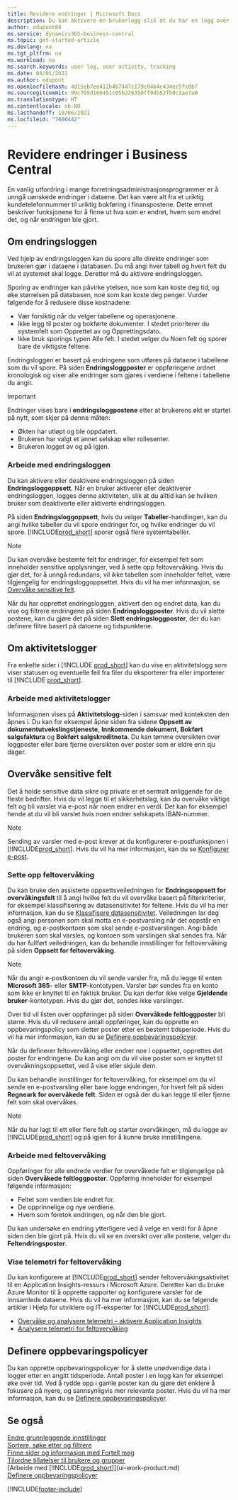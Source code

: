 ```yaml
---
title: Revidere endringer | Microsoft Docs
description: Du kan aktivere en brukerlogg slik at du har en logg over eventuelle endringer i data i sporede tabeller. Du kan også spore aktiviteter med bestemte typer aktivitetslogger.
author: edupont04
ms.service: dynamics365-business-central
ms.topic: get-started-article
ms.devlang: na
ms.tgt_pltfrm: na
ms.workload: na
ms.search.keywords: user log, user activity, tracking
ms.date: 04/01/2021
ms.author: edupont
ms.openlocfilehash: 4d15eb7ee412b4b7447c179c04b4c434ec5fc8b7
ms.sourcegitcommit: 99c705d160451c05b226350ff94b52fb0c3ae7a0
ms.translationtype: HT
ms.contentlocale: nb-NO
ms.lasthandoff: 10/06/2021
ms.locfileid: "7606442"
---
```

# <a name="auditing-changes-in-business-central"></a>Revidere endringer i Business Central
En vanlig utfordring i mange forretningsadministrasjonsprogrammer er å unngå uønskede endringer i dataene. Det kan være alt fra et uriktig kundetelefonnummer til uriktig bokføring i finanspostene. Dette emnet beskriver funksjonene for å finne ut hva som er endret, hvem som endret det, og når endringen ble gjort.

## <a name="about-the-change-log"></a>Om endringsloggen 
Ved hjelp av endringsloggen kan du spore alle direkte endringer som brukeren gjør i dataene i databasen. Du må angi hver tabell og hvert felt du vil at systemet skal logge. Deretter må du aktivere endringsloggen.  

Sporing av endringer kan påvirke ytelsen, noe som kan koste deg tid, og øke størrelsen på databasen, noe som kan koste deg penger. Vurder følgende for å redusere disse kostnadene:

- Vær forsiktig når du velger tabellene og operasjonene.
- Ikke legg til poster og bokførte dokumenter. I stedet prioriterer du systemfelt som Opprettet av og Opprettingsdato.
- Ikke bruk sporings typen Alle felt. I stedet velger du Noen felt og sporer bare de viktigste feltene.

Endringsloggen er basert på endringene som utføres på dataene i tabellene som du vil spore. På siden **Endringsloggposter** er oppføringene ordnet kronologisk og viser alle endringer som gjøres i verdiene i feltene i tabellene du angir.

> [!Important]
> Endringer vises bare i **endringsloggpostene** etter at brukerens økt er startet på nytt, som skjer på denne måten:
>
> * Økten har utløpt og ble oppdatert.
> * Brukeren har valgt et annet selskap eller rollesenter.
> * Brukeren logget av og på igjen.

### <a name="working-with-the-change-log"></a>Arbeide med endringsloggen
Du kan aktivere eller deaktivere endringsloggen på siden **Endringsloggoppsett**. Når en bruker aktiverer eller deaktiverer endringsloggen, logges denne aktiviteten, slik at du alltid kan se hvilken bruker som deaktiverte eller aktiverte endringsloggen.

På siden **Endringsloggoppsett**, hvis du velger **Tabeller**-handlingen, kan du angi hvilke tabeller du vil spore endringer for, og hvilke endringer du vil spore. [!INCLUDE[prod_short](includes/prod_short.md)] sporer også flere systemtabeller.

> [!NOTE]
> Du kan overvåke bestemte felt for endringer, for eksempel felt som inneholder sensitive opplysninger, ved å sette opp feltovervåking. Hvis du gjør det, for å unngå redundans, vil ikke tabellen som inneholder feltet, være tilgjengelig for endringsloggoppsettet. Hvis du vil ha mer informasjon, se [Overvåke sensitive felt](across-log-changes.md#monitoring-sensitive-fields).

Når du har opprettet endringsloggen, aktivert den og endret data, kan du vise og filtrere endringene på siden **Endringsloggposter**. Hvis du vil slette postene, kan du gjøre det på siden **Slett endringsloggposter**, der du kan definere filtre basert på datoene og tidspunktene.  

## <a name="about-activity-logs"></a>Om aktivitetslogger
Fra enkelte sider i [!INCLUDE [prod_short](includes/prod_short.md)] kan du vise en aktivitetslogg som viser statusen og eventuelle feil fra filer du eksporterer fra eller importerer til [!INCLUDE [prod_short](includes/prod_short.md)].  

### <a name="working-with-activity-logs"></a>Arbeide med aktivitetslogger
Informasjonen vises på **Aktivitetslogg**-siden i samsvar med konteksten den åpnes i. Du kan for eksempel åpne siden fra sidene **Oppsett av dokumentutvekslingstjeneste**, **Innkommende dokument**, **Bokført salgsfaktura** og **Bokført salgskreditnota**. Du kan tømme oversikten over loggposter eller bare fjerne oversikten over poster som er eldre enn sju dager.  

## <a name="monitoring-sensitive-fields"></a>Overvåke sensitive felt
Det å holde sensitive data sikre og private er et sentralt anliggende for de fleste bedrifter. Hvis du vil legge til et sikkerhetslag, kan du overvåke viktige felt og bli varslet via e-post når noen endrer en verdi. Det kan for eksempel hende at du vil bli varslet hvis noen endrer selskapets IBAN-nummer.

> [!NOTE]
> Sending av varsler med e-post krever at du konfigurerer e-postfunksjonen i [!INCLUDE[prod_short](includes/prod_short.md)]. Hvis du vil ha mer informasjon, kan du se [Konfigurer e-post](admin-how-setup-email.md).

### <a name="setting-up-field-monitoring"></a>Sette opp feltovervåking
Du kan bruke den assisterte oppsettsveiledningen for **Endringsoppsett for overvåkingsfelt** til å angi hvilke felt du vil overvåke basert på filterkriterier, for eksempel klassifisering av datasensitivitet for feltene. Hvis du vil ha mer informasjon, kan du se [Klassifisere datasensitivitet](admin-classifying-data-sensitivity.md). Veiledningen lar deg også angi personen som skal motta en e-postvarsling når det oppstår en endring, og e-postkontoen som skal sende e-postvarslingen. Angi både brukeren som skal varsles, og kontoen som varslingen skal sendes fra. Når du har fullført veiledningen, kan du behandle innstillinger for feltovervåking på siden **Oppsett for feltovervåking**. 

> [!NOTE]
> Når du angir e-postkontoen du vil sende varsler fra, må du legge til enten **Microsoft 365**- eller **SMTP**-kontotypen. Varsler bør sendes fra en konto som ikke er knyttet til en faktisk bruker. Du kan derfor ikke velge **Gjeldende bruker**-kontotypen. Hvis du gjør det, sendes ikke varslinger. 

Over tid vil listen over oppføringer på siden **Overvåkede feltloggposter** bli større. Hvis du vil redusere antall oppføringer, kan du opprette en oppbevaringspolicy som sletter poster etter en bestemt tidsperiode. Hvis du vil ha mer informasjon, kan du se [Definere oppbevaringspolicyer](admin-data-retention-policies.md).

Når du definerer feltovervåking eller endrer noe i oppsettet, opprettes det poster for endringene. Du kan angi om du vil vise poster som er knyttet til overvåkningsoppsettet, ved å vise eller skjule dem. 

Du kan behandle innstillinger for feltovervåking, for eksempel om du vil sende en e-postvarsling eller bare logge endringen, for hvert felt på siden **Regneark for overvåkede felt**. Siden er også der du kan legge til eller fjerne felt som skal overvåkes.

> [!NOTE]
> Når du har lagt til ett eller flere felt og starter overvåkingen, må du logge av [!INCLUDE[prod_short](includes/prod_short.md)] og på igjen for å kunne bruke innstillingene.

### <a name="working-with-field-monitoring"></a>Arbeide med feltovervåking

Oppføringer for alle endrede verdier for overvåkede felt er tilgjengelige på siden **Overvåkede feltloggposter**. Oppføring inneholder for eksempel følgende informasjon:

* Feltet som verdien ble endret for.
* De opprinnelige og nye verdiene.
* Hvem som foretok endringen, og når den ble gjort. 

Du kan undersøke en endring ytterligere ved å velge en verdi for å åpne siden den ble gjort på. Hvis du vil se en oversikt over alle postene, velger du **Feltendringsposter**.

### <a name="viewing-field-monitoring-telemetry"></a>Vise telemetri for feltovervåking 

Du kan konfigurere at [!INCLUDE[prod_short](includes/prod_short.md)] sender feltovervåkingsaktivitet til en Application Insights-ressurs i Microsoft Azure. Deretter kan du bruke Azure Monitor til å opprette rapporter og konfigurere varsler for de innsamlede dataene. Hvis du vil ha mer informasjon, kan du se følgende artikler i Hjelp for utviklere og IT-eksperter for [!INCLUDE[prod_short](includes/prod_short.md)]:

- [Overvåke og analysere telemetri – aktivere Application Insights](/dynamics365/business-central/dev-itpro/administration/telemetry-overview#enable)
- [Analysere telemetri for feltovervåking](/dynamics365/business-central/dev-itpro/administration/telemetry-field-monitoring-trace)

## <a name="defining-retention-policies"></a>Definere oppbevaringspolicyer

Du kan opprette oppbevaringspolicyer for å slette unødvendige data i logger etter en angitt tidsperiode. Antall poster i en logg kan for eksempel øke over tid. Ved å rydde opp i gamle poster kan du gjøre det enklere å fokusere på nyere, og sannsynligvis mer relevante poster. Hvis du vil ha mer informasjon, kan du se [Definere oppbevaringspolicyer](admin-data-retention-policies.md).

## <a name="see-also"></a>Se også
[Endre grunnleggende innstillinger](ui-change-basic-settings.md)  
[Sortere, søke etter og filtrere](ui-enter-criteria-filters.md)  
[Finne sider og informasjon med Fortell meg](ui-search.md)  
[Tilordne tillatelser til brukere og grupper](ui-define-granular-permissions.md)    
[Arbeide med [!INCLUDE[prod_short](includes/prod_short.md)]](ui-work-product.md)  
[Definere oppbevaringspolicyer](admin-data-retention-policies.md)  

[!INCLUDE[footer-include](includes/footer-banner.md)]

